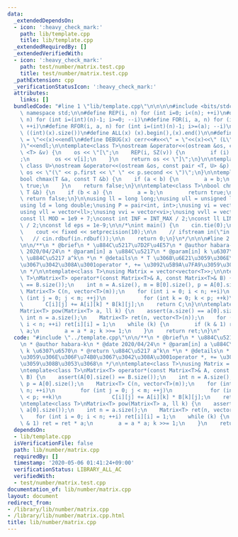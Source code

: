 ```yaml
---
data:
  _extendedDependsOn:
  - icon: ':heavy_check_mark:'
    path: lib/template.cpp
    title: lib/template.cpp
  _extendedRequiredBy: []
  _extendedVerifiedWith:
  - icon: ':heavy_check_mark:'
    path: test/number/matrix.test.cpp
    title: test/number/matrix.test.cpp
  _pathExtension: cpp
  _verificationStatusIcon: ':heavy_check_mark:'
  attributes:
    links: []
  bundledCode: "#line 1 \"lib/template.cpp\"\n\n\n\n#include <bits/stdc++.h>\n\nusing\
    \ namespace std;\n\n#define REP(i, n) for (int i=0; i<(n); ++i)\n#define RREP(i,\
    \ n) for (int i=(int)(n)-1; i>=0; --i)\n#define FOR(i, a, n) for (int i=(a); i<(n);\
    \ ++i)\n#define RFOR(i, a, n) for (int i=(int)(n)-1; i>=(a); --i)\n\n#define SZ(x)\
    \ ((int)(x).size())\n#define ALL(x) (x).begin(),(x).end()\n\n#define DUMP(x) cerr<<#x<<\"\
    \ = \"<<(x)<<endl\n#define DEBUG(x) cerr<<#x<<\" = \"<<(x)<<\" (L\"<<__LINE__<<\"\
    )\"<<endl;\n\ntemplate<class T>\nostream &operator<<(ostream &os, const vector\
    \ <T> &v) {\n    os << \"[\";\n    REP(i, SZ(v)) {\n        if (i) os << \", \"\
    ;\n        os << v[i];\n    }\n    return os << \"]\";\n}\n\ntemplate<class T,\
    \ class U>\nostream &operator<<(ostream &os, const pair <T, U> &p) {\n    return\
    \ os << \"(\" << p.first << \" \" << p.second << \")\";\n}\n\ntemplate<class T>\n\
    bool chmax(T &a, const T &b) {\n    if (a < b) {\n        a = b;\n        return\
    \ true;\n    }\n    return false;\n}\n\ntemplate<class T>\nbool chmin(T &a, const\
    \ T &b) {\n    if (b < a) {\n        a = b;\n        return true;\n    }\n   \
    \ return false;\n}\n\nusing ll = long long;\nusing ull = unsigned long long;\n\
    using ld = long double;\nusing P = pair<int, int>;\nusing vi = vector<int>;\n\
    using vll = vector<ll>;\nusing vvi = vector<vi>;\nusing vvll = vector<vll>;\n\n\
    const ll MOD = 1e9 + 7;\nconst int INF = INT_MAX / 2;\nconst ll LINF = LLONG_MAX\
    \ / 2;\nconst ld eps = 1e-9;\n\n/*\nint main() {\n    cin.tie(0);\n    ios::sync_with_stdio(false);\n\
    \    cout << fixed << setprecision(10);\n\n    // ifstream in(\"in.txt\");\n \
    \   // cin.rdbuf(in.rdbuf());\n\n    return 0;\n}\n*/\n\n\n#line 2 \"lib/number/matrix.cpp\"\
    \n\n/**\n * @brief\n * \u884C\u5217\u7D2F\u4E57\n * @author habara-k\n * @date\
    \ 2020/04/24\n * @param[in] a \u884C\u5217\n * @param[in] k \u6307\u6570\n * @return\
    \ \u884C\u5217 a^k\n *\n * @details\n * T \u306B\u6E21\u3059\u306E\u306F\u74B0\
    \u3067\u3042\u308A\u3001operator *, += \u3092\u5B9A\u7FA9\u3059\u308B\u3053\u3068\
    \n */\n\ntemplate<class T>\nusing Matrix = vector<vector<T>>;\n\ntemplate<class\
    \ T>\nMatrix<T> operator*(const Matrix<T>& A, const Matrix<T>& B) {\n    assert(A[0].size()\
    \ == B.size());\n    int n = A.size(), m = B[0].size(), p = A[0].size();\n   \
    \ Matrix<T> C(n, vector<T>(m));\n    for (int i = 0; i < n; ++i)\n        for\
    \ (int j = 0; j < m; ++j)\n            for (int k = 0; k < p; ++k)\n         \
    \       C[i][j] += A[i][k] * B[k][j];\n    return C;\n}\n\ntemplate<class T>\n\
    Matrix<T> pow(Matrix<T> a, ll k) {\n    assert(a.size() == a[0].size());\n   \
    \ int n = a.size();\n    Matrix<T> ret(n, vector<T>(n));\n    for (int i = 0;\
    \ i < n; ++i) ret[i][i] = 1;\n    while (k) {\n        if (k & 1) ret = ret *\
    \ a;\n        a = a * a; k >>= 1;\n    }\n    return ret;\n}\n"
  code: "#include \"../template.cpp\"\n\n/**\n * @brief\n * \u884C\u5217\u7D2F\u4E57\
    \n * @author habara-k\n * @date 2020/04/24\n * @param[in] a \u884C\u5217\n * @param[in]\
    \ k \u6307\u6570\n * @return \u884C\u5217 a^k\n *\n * @details\n * T \u306B\u6E21\
    \u3059\u306E\u306F\u74B0\u3067\u3042\u308A\u3001operator *, += \u3092\u5B9A\u7FA9\
    \u3059\u308B\u3053\u3068\n */\n\ntemplate<class T>\nusing Matrix = vector<vector<T>>;\n\
    \ntemplate<class T>\nMatrix<T> operator*(const Matrix<T>& A, const Matrix<T>&\
    \ B) {\n    assert(A[0].size() == B.size());\n    int n = A.size(), m = B[0].size(),\
    \ p = A[0].size();\n    Matrix<T> C(n, vector<T>(m));\n    for (int i = 0; i <\
    \ n; ++i)\n        for (int j = 0; j < m; ++j)\n            for (int k = 0; k\
    \ < p; ++k)\n                C[i][j] += A[i][k] * B[k][j];\n    return C;\n}\n\
    \ntemplate<class T>\nMatrix<T> pow(Matrix<T> a, ll k) {\n    assert(a.size() ==\
    \ a[0].size());\n    int n = a.size();\n    Matrix<T> ret(n, vector<T>(n));\n\
    \    for (int i = 0; i < n; ++i) ret[i][i] = 1;\n    while (k) {\n        if (k\
    \ & 1) ret = ret * a;\n        a = a * a; k >>= 1;\n    }\n    return ret;\n}\n"
  dependsOn:
  - lib/template.cpp
  isVerificationFile: false
  path: lib/number/matrix.cpp
  requiredBy: []
  timestamp: '2020-05-06 01:41:24+09:00'
  verificationStatus: LIBRARY_ALL_AC
  verifiedWith:
  - test/number/matrix.test.cpp
documentation_of: lib/number/matrix.cpp
layout: document
redirect_from:
- /library/lib/number/matrix.cpp
- /library/lib/number/matrix.cpp.html
title: lib/number/matrix.cpp
---
```


